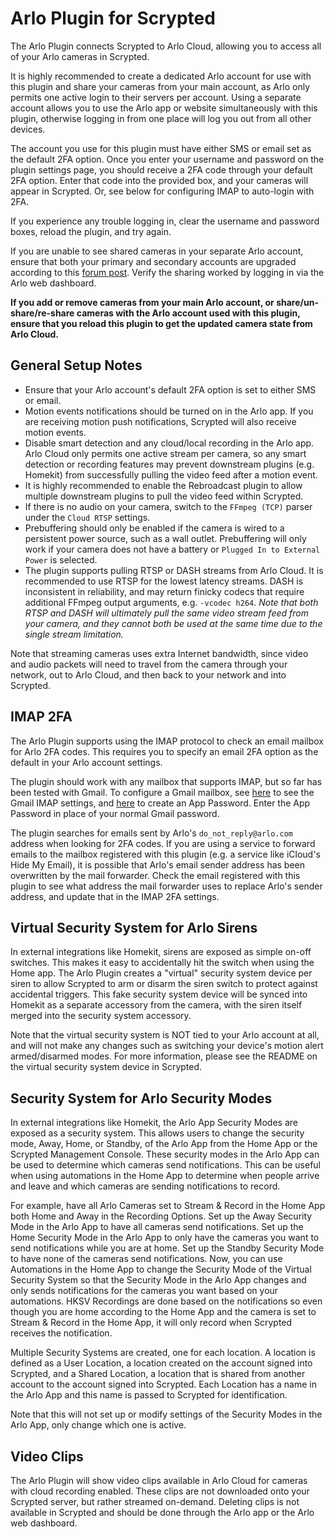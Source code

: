 # Arlo Plugin for Scrypted

The Arlo Plugin connects Scrypted to Arlo Cloud, allowing you to access all of your Arlo cameras in Scrypted.

It is highly recommended to create a dedicated Arlo account for use with this plugin and share your cameras from your main account, as Arlo only permits one active login to their servers per account. Using a separate account allows you to use the Arlo app or website simultaneously with this plugin, otherwise logging in from one place will log you out from all other devices.

The account you use for this plugin must have either SMS or email set as the default 2FA option. Once you enter your username and password on the plugin settings page, you should receive a 2FA code through your default 2FA option. Enter that code into the provided box, and your cameras will appear in Scrypted. Or, see below for configuring IMAP to auto-login with 2FA.

If you experience any trouble logging in, clear the username and password boxes, reload the plugin, and try again.

If you are unable to see shared cameras in your separate Arlo account, ensure that both your primary and secondary accounts are upgraded according to this [forum post](https://web.archive.org/web/20230710141914/https://community.arlo.com/t5/Arlo-Secure/Invited-friend-cannot-see-devices-on-their-dashboard-Arlo-Pro-2/m-p/1889396#M1813). Verify the sharing worked by logging in via the Arlo web dashboard.

**If you add or remove cameras from your main Arlo account, or share/un-share/re-share cameras with the Arlo account used with this plugin, ensure that you reload this plugin to get the updated camera state from Arlo Cloud.**

## General Setup Notes

* Ensure that your Arlo account's default 2FA option is set to either SMS or email.
* Motion events notifications should be turned on in the Arlo app. If you are receiving motion push notifications, Scrypted will also receive motion events.
* Disable smart detection and any cloud/local recording in the Arlo app. Arlo Cloud only permits one active stream per camera, so any smart detection or recording features may prevent downstream plugins (e.g. Homekit) from successfully pulling the video feed after a motion event.
* It is highly recommended to enable the Rebroadcast plugin to allow multiple downstream plugins to pull the video feed within Scrypted.
* If there is no audio on your camera, switch to the `FFmpeg (TCP)` parser under the `Cloud RTSP` settings.
* Prebuffering should only be enabled if the camera is wired to a persistent power source, such as a wall outlet. Prebuffering will only work if your camera does not have a battery or `Plugged In to External Power` is selected.
* The plugin supports pulling RTSP or DASH streams from Arlo Cloud. It is recommended to use RTSP for the lowest latency streams. DASH is inconsistent in reliability, and may return finicky codecs that require additional FFmpeg output arguments, e.g. `-vcodec h264`. *Note that both RTSP and DASH will ultimately pull the same video stream feed from your camera, and they cannot both be used at the same time due to the single stream limitation.*

Note that streaming cameras uses extra Internet bandwidth, since video and audio packets will need to travel from the camera through your network, out to Arlo Cloud, and then back to your network and into Scrypted.

## IMAP 2FA

The Arlo Plugin supports using the IMAP protocol to check an email mailbox for Arlo 2FA codes. This requires you to specify an email 2FA option as the default in your Arlo account settings.

The plugin should work with any mailbox that supports IMAP, but so far has been tested with Gmail. To configure a Gmail mailbox, see [here](https://support.google.com/mail/answer/7126229?hl=en) to see the Gmail IMAP settings, and [here](https://support.google.com/accounts/answer/185833?hl=en) to create an App Password. Enter the App Password in place of your normal Gmail password.

The plugin searches for emails sent by Arlo's `do_not_reply@arlo.com` address when looking for 2FA codes. If you are using a service to forward emails to the mailbox registered with this plugin (e.g. a service like iCloud's Hide My Email), it is possible that Arlo's email sender address has been overwritten by the mail forwarder. Check the email registered with this plugin to see what address the mail forwarder uses to replace Arlo's sender address, and update that in the IMAP 2FA settings.

## Virtual Security System for Arlo Sirens

In external integrations like Homekit, sirens are exposed as simple on-off switches. This makes it easy to accidentally hit the switch when using the Home app. The Arlo Plugin creates a "virtual" security system device per siren to allow Scrypted to arm or disarm the siren switch to protect against accidental triggers. This fake security system device will be synced into Homekit as a separate accessory from the camera, with the siren itself merged into the security system accessory.

Note that the virtual security system is NOT tied to your Arlo account at all, and will not make any changes such as switching your device's motion alert armed/disarmed modes. For more information, please see the README on the virtual security system device in Scrypted.

## Security System for Arlo Security Modes

In external integrations like Homekit, the Arlo App Security Modes are exposed as a security system. This allows users to change the security mode, Away, Home, or Standby, of the Arlo App from the Home App or the Scrypted Management Console. These security modes in the Arlo App can be used to determine which cameras send notifications. This can be useful when using automations in the Home App to determine when people arrive and leave and which cameras are sending notifications to record.

For example, have all Arlo Cameras set to Stream & Record in the Home App both Home and Away in the Recording Options. Set up the Away Security Mode in the Arlo App to have all cameras send notifications. Set up the Home Security Mode in the Arlo App to only have the cameras you want to send notifications while you are at home. Set up the Standby Security Mode to have none of the cameras send notifications. Now, you can use Automations in the Home App to change the Security Mode of the Virtual Security System so that the Security Mode in the Arlo App changes and only sends notifications for the cameras you want based on your automations. HKSV Recordings are done based on the notifications so even though you are home according to the Home App and the camera is set to Stream & Record in the Home App, it will only record when Scrypted receives the notification.

Multiple Security Systems are created, one for each location. A location is defined as a User Location, a location created on the account signed into Scrypted, and a Shared Location, a location that is shared from another account to the account signed into Scrypted. Each Location has a name in the Arlo App and this name is passed to Scrypted for identification.

Note that this will not set up or modify settings of the Security Modes in the Arlo App, only change which one is active.

## Video Clips

The Arlo Plugin will show video clips available in Arlo Cloud for cameras with cloud recording enabled. These clips are not downloaded onto your Scrypted server, but rather streamed on-demand. Deleting clips is not available in Scrypted and should be done through the Arlo app or the Arlo web dashboard.
